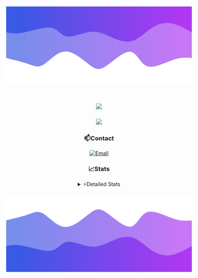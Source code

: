 ![Header](./header.png)
<div align="center">

<h1 align="center">
  <a href="https://git.io/typing-svg">
    <img src="https://readme-typing-svg.herokuapp.com/?lines=Hello,+There!+👋;This+is+chicho.;CEO+on+Hely+Development....;&center=true&size=25">
  </a>
</h1>
  
<p align="center">
  <img src="https://lanyard.cnrad.dev/api/852683595378196480" />
</p>

### 📫Contact
  [![Email](https://img.shields.io/badge/Email-gastondalla@gmail.com-04619f?style=for-the-badge&logo=gmail&logoColor=white)](mailto:gastondalla@gmail.com)
</br>  
### 📈Stats
<details>
    <summary> ⚡Detailed Stats</summary>
    <br/>

<!--START_SECTION:waka-->
![Code Time](http://img.shields.io/badge/Code%20Time-184%20hrs%2033%20mins-blue)

![Profile Views](http://img.shields.io/badge/Profile%20Views-2-blue)

**🐱 My GitHub Data** 

> 📦 37.8 kB Used in GitHub's Storage 
 > 
> 🏆 7 Contributions in the Year 2023
 > 
> 🚫 Not Opted to Hire
 > 
> 📜 6 Public Repositories 
 > 
> 🔑 9 Private Repositories 
 > 
**I'm a Night 🦉** 

```text
🌞 Morning                13 commits          ██░░░░░░░░░░░░░░░░░░░░░░░   07.98 % 
🌆 Daytime                16 commits          ██░░░░░░░░░░░░░░░░░░░░░░░   09.82 % 
🌃 Evening                77 commits          ████████████░░░░░░░░░░░░░   47.24 % 
🌙 Night                  57 commits          █████████░░░░░░░░░░░░░░░░   34.97 % 
```
📅 **I'm Most Productive on Wednesday** 

```text
Monday                   11 commits          ██░░░░░░░░░░░░░░░░░░░░░░░   06.75 % 
Tuesday                  33 commits          █████░░░░░░░░░░░░░░░░░░░░   20.25 % 
Wednesday                35 commits          █████░░░░░░░░░░░░░░░░░░░░   21.47 % 
Thursday                 17 commits          ███░░░░░░░░░░░░░░░░░░░░░░   10.43 % 
Friday                   20 commits          ███░░░░░░░░░░░░░░░░░░░░░░   12.27 % 
Saturday                 19 commits          ███░░░░░░░░░░░░░░░░░░░░░░   11.66 % 
Sunday                   28 commits          ████░░░░░░░░░░░░░░░░░░░░░   17.18 % 
```


📊 **This Week I Spent My Time On** 

```text
🕑︎ Time Zone: America/Argentina/Buenos_Aires

💬 Programming Languages: 
C#                       10 hrs 40 mins      ██████████░░░░░░░░░░░░░░░   38.81 % 
Python                   7 hrs 10 mins       ███████░░░░░░░░░░░░░░░░░░   26.06 % 
Other                    5 hrs 36 mins       █████░░░░░░░░░░░░░░░░░░░░   20.40 % 
HTML                     3 hrs 45 mins       ███░░░░░░░░░░░░░░░░░░░░░░   13.69 % 
JSON                     11 mins             ░░░░░░░░░░░░░░░░░░░░░░░░░   00.67 % 

🔥 Editors: 
Visual Studio            16 hrs 18 mins      ███████████████░░░░░░░░░░   59.27 % 
VS Code                  11 hrs 12 mins      ██████████░░░░░░░░░░░░░░░   40.73 % 

🐱‍💻 Projects: 
Hate                     8 hrs 14 mins       ███████░░░░░░░░░░░░░░░░░░   29.96 % 
Unknown Project          7 hrs 26 mins       ███████░░░░░░░░░░░░░░░░░░   27.05 % 
StringExtractor          6 hrs 26 mins       ██████░░░░░░░░░░░░░░░░░░░   23.44 % 
Coder                    3 hrs 43 mins       ███░░░░░░░░░░░░░░░░░░░░░░   13.54 % 
Palometa                 1 hr 36 mins        █░░░░░░░░░░░░░░░░░░░░░░░░   05.88 % 

💻 Operating System: 
Windows                  27 hrs 30 mins      █████████████████████████   100.00 % 
```

**I Mostly Code in JavaScript** 

```text
JavaScript               8 repos             ██████████░░░░░░░░░░░░░░░   38.10 % 
CSS                      3 repos             ████░░░░░░░░░░░░░░░░░░░░░   14.29 % 
C#                       2 repos             ██░░░░░░░░░░░░░░░░░░░░░░░   09.52 % 
Batchfile                1 repo              █░░░░░░░░░░░░░░░░░░░░░░░░   04.76 % 
Python                   1 repo              █░░░░░░░░░░░░░░░░░░░░░░░░   04.76 % 
```




 Last Updated on 28/06/2023 20:14:15 UTC
<!--END_SECTION:waka-->
</details>

![Footer](./footer.png)
